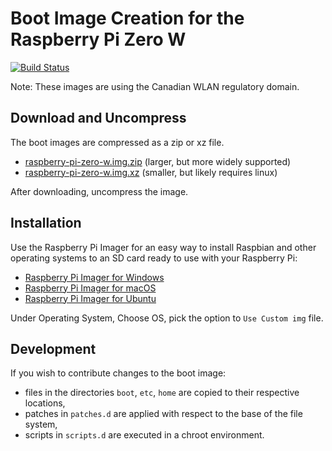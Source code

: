# Boot Image Creation for the Raspberry Pi Zero W

[![Build Status](https://travis-ci.org/AutomatedFieldPhenomics/raspberry-pi-zero-w-image.svg?branch=master)](https://travis-ci.org/AutomatedFieldPhenomics/raspberry-pi-zero-w-image)

Note: These images are using the Canadian WLAN regulatory domain.

## Download and Uncompress

The boot images are compressed as a zip or xz file.
-  [raspberry-pi-zero-w.img.zip](https://github.com/AutomatedFieldPhenomics/raspberry-pi-zero-w-image/releases/latest/download/raspberry-pi-zero-w.img.zip) (larger, but more widely supported)
-  [raspberry-pi-zero-w.img.xz](https://github.com/AutomatedFieldPhenomics/raspberry-pi-zero-w-image/releases/latest/download/raspberry-pi-zero-w.img.xz) (smaller, but likely requires linux)

After downloading, uncompress the image.

## Installation

Use the Raspberry Pi Imager for an easy way to install Raspbian and other operating systems to an SD card ready to use with your Raspberry Pi:
- [Raspberry Pi Imager for Windows](https://downloads.raspberrypi.org/imager/imager.exe)
- [Raspberry Pi Imager for macOS](https://downloads.raspberrypi.org/imager/imager.dmg)
- [Raspberry Pi Imager for Ubuntu](https://downloads.raspberrypi.org/imager/imager_amd64.deb)

Under Operating System, Choose OS, pick the option to `Use Custom img` file.

## Development

If you wish to contribute changes to the boot image:
- files in the directories `boot`, `etc`, `home` are copied to their respective locations,
- patches in `patches.d` are applied with respect to the base of the file system,
- scripts in `scripts.d` are executed in a chroot environment.
